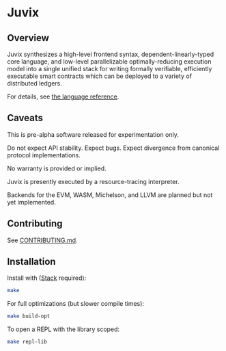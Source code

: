 # Juvix

## Overview

Juvix synthesizes a high-level frontend syntax, dependent-linearly-typed core language, and low-level parallelizable optimally-reducing execution model into a single unified stack for writing formally verifiable, efficiently executable smart contracts which can be deployed to a variety of distributed ledgers.

For details, see [the language reference](./doc/reference/language-reference.pdf).

## Caveats

This is pre-alpha software released for experimentation only.

Do not expect API stability. Expect bugs. Expect divergence from canonical protocol implementations.

No warranty is provided or implied.

Juvix is presently executed by a resource-tracing interpreter.

Backends for the EVM, WASM, Michelson, and LLVM are planned but not yet implemented.

## Contributing

See [CONTRIBUTING.md](./doc/CONTRIBUTING.md).

## Installation

Install with ([Stack](https://haskellstack.org) required):

```bash
make
```

For full optimizations (but slower compile times):

```bash
make build-opt
```

To open a REPL with the library scoped:

```bash
make repl-lib
```
